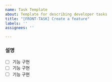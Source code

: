 ```yaml
---
name: Task Template
about: Template for describing developer tasks
title: "[FRONT-TASK] Create a feature"
labels: ''
assignees: ''

---
```


### 설명

- [ ] 기능 구현
- [ ] 기능 구현
- [ ] 기능 구현
